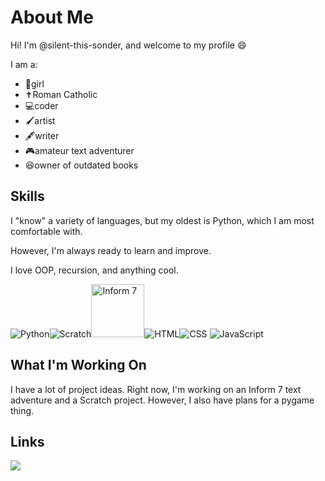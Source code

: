 <h1>About Me</h1>
<p>Hi! I'm @silent-this-sonder, and welcome to my profile 😄</p>

<p>I am a:</p>
<ul>
<li>👧girl</li>
<li>✝️Roman Catholic</li>
<li>💻coder</li>
<li>🖌️artist</li>
<li>🖋️writer</li>
<li>🎮amateur text adventurer</li>
<li>😆owner of outdated books</li>
</ul>

<h2>Skills</h2>
<p>I "know" a variety of languages, but my oldest is Python, which I am most comfortable with.</p>
<p>However, I'm always ready to learn and improve.</p>
<p>I love OOP, recursion, and anything cool.</p>

<img src="https://upload.wikimedia.org/wikipedia/commons/thumb/1/1f/Python_logo_01.svg/85px-Python_logo_01.svg.png" alt="Python"><img src="https://upload.wikimedia.org/wikipedia/commons/thumb/b/b1/Scratch_S.svg/64px-Scratch_S.svg.png" alt="Scratch"><img src="https://github.com/ganelson/inform/blob/master/resources/Imagery/app_images/informfile.iconset/icon_128x128.png?raw=true" alt="Inform 7" height=85px><img src="https://upload.wikimedia.org/wikipedia/commons/thumb/6/61/HTML5_logo_and_wordmark.svg/85px-HTML5_logo_and_wordmark.svg.png" alt="HTML"><img src="https://upload.wikimedia.org/wikipedia/commons/thumb/d/d5/CSS3_logo_and_wordmark.svg/60px-CSS3_logo_and_wordmark.svg.png?20160530175649" alt="CSS"> <img src="https://upload.wikimedia.org/wikipedia/commons/thumb/9/99/Unofficial_JavaScript_logo_2.svg/85px-Unofficial_JavaScript_logo_2.svg.png" alt="JavaScript">

<h2>What I'm Working On</h2>
<p>I have a lot of project ideas.  Right now, I'm working on an Inform 7 text adventure and a Scratch project.  However, I also have plans for a pygame thing.</p>

<h2>Links</h2>
<a href="https://scratch.mit.edu/users/TeenyTea/"><img src="https://upload.wikimedia.org/wikipedia/commons/thumb/b/b1/Scratch_S.svg/64px-Scratch_S.svg.png"></a>
